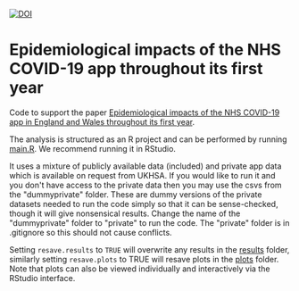 [![DOI](https://zenodo.org/badge/593203249.svg)](https://zenodo.org/badge/latestdoi/593203249)

# Epidemiological impacts of the NHS COVID-19 app throughout its first year

Code to support the paper [Epidemiological impacts of the NHS COVID-19 app in England and Wales throughout its first year](https://doi.org/10.1038/s41467-023-36495-z).

The analysis is structured as an R project and can be performed by running [main.R](main.R). We recommend running it in RStudio.

It uses a mixture of publicly available data (included) and private app data which is available on request from UKHSA. If you would like to run it and you don't have access to the private data then you may use the csvs from the "dummyprivate" folder. These are dummy versions of the private datasets needed to run the code simply so that it can be sense-checked, though it will give nonsensical results. Change the name of the "dummyprivate" folder to "private" to run the code. The "private" folder is in .gitignore so this should not cause conflicts.

Setting `resave.results` to `TRUE` will overwrite any results in the [results](results/) folder, similarly setting `resave.plots` to TRUE will resave plots in the [plots](plots/) folder. Note that plots can also be viewed individually and interactively via the RStudio interface.
